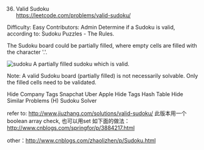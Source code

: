 36. Valid Sudoku  
https://leetcode.com/problems/valid-sudoku/

Difficulty: Easy
Contributors: Admin
Determine if a Sudoku is valid, according to: Sudoku Puzzles - The Rules.

The Sudoku board could be partially filled, where empty cells are filled with the character '.'. <br />

![sudoku](https://upload.wikimedia.org/wikipedia/commons/thumb/f/ff/Sudoku-by-L2G-20050714.svg/250px-Sudoku-by-L2G-20050714.svg.png)
A partially filled sudoku which is valid.

Note:
A valid Sudoku board (partially filled) is not necessarily solvable. Only the filled cells need to be validated.

Hide Company Tags Snapchat Uber Apple
Hide Tags Hash Table
Hide Similar Problems (H) Sudoku Solver

refer to: http://www.jiuzhang.com/solutions/valid-sudoku/
此版本用一个boolean array check, 也可以用set 如下面的做法： http://www.cnblogs.com/springfor/p/3884217.html

other：http://www.cnblogs.com/zhaolizhen/p/Sudoku.html
